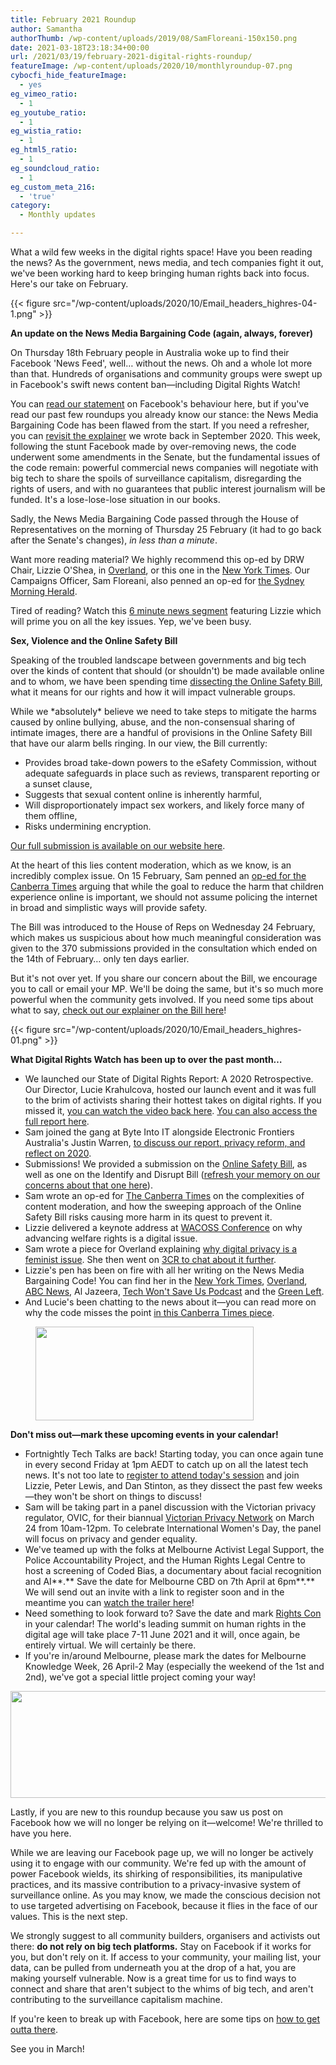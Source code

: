 ```yaml
---
title: February 2021 Roundup
author: Samantha
authorThumb: /wp-content/uploads/2019/08/SamFloreani-150x150.png
date: 2021-03-18T23:18:34+00:00
url: /2021/03/19/february-2021-digital-rights-roundup/
featureImage: /wp-content/uploads/2020/10/monthlyroundup-07.png
cybocfi_hide_featureImage:
  - yes
eg_vimeo_ratio:
  - 1
eg_youtube_ratio:
  - 1
eg_wistia_ratio:
  - 1
eg_html5_ratio:
  - 1
eg_soundcloud_ratio:
  - 1
eg_custom_meta_216:
  - 'true'
category:
  - Monthly updates

---
```

What a wild few weeks in the digital rights space! Have you been reading the news? As the government, news media, and tech companies fight it out, we've been working hard to keep bringing human rights back into focus. Here's our take on February.

<div class="wp-block-image">
{{< figure src="/wp-content/uploads/2020/10/Email_headers_highres-04-1.png" >}}
</div>

**An update on the News Media Bargaining Code (again, always, forever)**

On Thursday 18th February people in Australia woke up to find their Facebook 'News Feed', well… without the news. Oh and a whole lot more than that. Hundreds of organisations and community groups were swept up in Facebook's swift news content ban—including Digital Rights Watch!

You can [read our statement][1] on Facebook's behaviour here, but if you've read our past few roundups you already know our stance: the News Media Bargaining Code has been flawed from the start. If you need a refresher, you can [revisit the explainer][2] we wrote back in September 2020. This week, following the stunt Facebook made by over-removing news, the code underwent some amendments in the Senate, but the fundamental issues of the code remain: powerful commercial news companies will negotiate with big tech to share the spoils of surveillance capitalism, disregarding the rights of users, and with no guarantees that public interest journalism will be funded. It's a lose-lose-lose situation in our books.

Sadly, the News Media Bargaining Code passed through the House of Representatives on the morning of Thursday 25 February (it had to go back after the Senate's changes), _in less than a minute_.

Want more reading material? We highly recommend this op-ed by DRW Chair, Lizzie O'Shea, in [Overland][3], or this one in the [New York Times][4]. Our Campaigns Officer, Sam Floreani, also penned an op-ed for [the Sydney Morning Herald][5].

Tired of reading? Watch this [6 minute news segment][6] featuring Lizzie which will prime you on all the key issues. Yep, we've been busy.

**Sex, Violence and the Online Safety Bill**

Speaking of the troubled landscape between governments and big tech over the kinds of content that should (or shouldn't) be made available online and to whom, we have been spending time [dissecting the Online Safety Bill][7], what it means for our rights and how it will impact vulnerable groups.

While we \*absolutely\* believe we need to take steps to mitigate the harms caused by online bullying, abuse, and the non-consensual sharing of intimate images, there are a handful of provisions in the Online Safety Bill that have our alarm bells ringing. In our view, the Bill currently:

  * Provides broad take-down powers to the eSafety Commission, without adequate safeguards in place such as reviews, transparent reporting or a sunset clause,
  * Suggests that sexual content online is inherently harmful,
  * Will disproportionately impact sex workers, and likely force many of them offline,
  * Risks undermining encryption.

[Our full submission is available on our website here][8].

At the heart of this lies content moderation, which as we know, is an incredibly complex issue. On 15 February, Sam penned an [op-ed for the Canberra Times][9] arguing that while the goal to reduce the harm that children experience online is important, we should not assume policing the internet in broad and simplistic ways will provide safety.

The Bill was introduced to the House of Reps on Wednesday 24 February, which makes us suspicious about how much meaningful consideration was given to the 370 submissions provided in the consultation which ended on the 14th of February… only ten days earlier.


But it's not over yet. If you share our concern about the Bill, we encourage you to call or email your MP. We'll be doing the same, but it's so much more powerful when the community gets involved. If you need some tips about what to say, [check out our explainer on the Bill here][10]!

<div class="wp-block-image">
{{< figure src="/wp-content/uploads/2020/10/Email_headers_highres-01.png" >}}
</div>

**What Digital Rights Watch has been up to over the past month&#8230;**

  * We launched our State of Digital Rights Report: A 2020 Retrospective. Our Director, Lucie Krahulcova, hosted our launch event and it was full to the brim of activists sharing their hottest takes on digital rights. If you missed it, [you can watch the video back here][11]. [You can also access the full report here][12].
  * Sam joined the gang at Byte Into IT alongside Electronic Frontiers Australia's Justin Warren, [to discuss our report, privacy reform, and reflect on 2020][13].
  * Submissions! We provided a submission on the [Online Safety Bill][14], as well as one on the Identify and Disrupt Bill ([refresh your memory on our concerns about that one here][15]).
  * Sam wrote an op-ed for [The Canberra Times][16] on the complexities of content moderation, and how the sweeping approach of the Online Safety Bill risks causing more harm in its quest to prevent it.
  * Lizzie delivered a keynote address at [WACOSS Conference][17] on why advancing welfare rights is a digital issue.
  * Sam wrote a piece for Overland explaining [why digital privacy is a feminist issue][18]. She then went on [3CR to chat about it further][19].
  * Lizzie's pen has been on fire with all her writing on the News Media Bargaining Code! You can find her in the [New York Times][20], [Overland][21], [ABC News][22], Al Jazeera, [Tech Won't Save Us Podcast][23] and the [Green Left][24].
  * And Lucie's been chatting to the news about it—you can read more on why the code misses the point [in this Canberra Times piece][25].

<div class="wp-block-image">
  <figure class="aligncenter size-large is-resized"><img loading="lazy" decoding="async" src="/wp-content/uploads/2020/09/Email_headers_highres-06-1024x342.png" alt="" class="wp-image-7275" width="349" height="150" /></figure>
</div>

**Don't miss out—mark these upcoming events in your calendar!**

  * Fortnightly Tech Talks are back! Starting today, you can once again tune in every second Friday at 1pm AEDT to catch up on all the latest tech news. It's not too late to [register to attend today's session][26] and join Lizzie, Peter Lewis, and Dan Stinton, as they dissect the past few weeks—they won't be short on things to discuss!
  * Sam will be taking part in a panel discussion with the Victorian privacy regulator, OVIC, for their biannual [Victorian Privacy Network][27] on March 24 from 10am-12pm. To celebrate International Women's Day, the panel will focus on privacy and gender equality.
  * We've teamed up with the folks at Melbourne Activist Legal Support, the Police Accountability Project, and the Human Rights Legal Centre to host a screening of Coded Bias, a documentary about facial recognition and AI**.** Save the date for Melbourne CBD on 7th April at 6pm**.** We will send out an invite with a link to register soon and in the meantime you can [watch the trailer here][28]!
  * Need something to look forward to? Save the date and mark [Rights Con][29] in your calendar! The world's leading summit on human rights in the digital age will take place 7-11 June 2021 and it will, once again, be entirely virtual. We will certainly be there.
  * If you're in/around Melbourne, please mark the dates for Melbourne Knowledge Week, 26 April-2 May (especially the weekend of the 1st and 2nd), we've got a special little project coming your way!<figure class="wp-block-image size-large">

<img loading="lazy" decoding="async" width="1024" height="171" src="/wp-content/uploads/2020/09/Email_headers_highres-02-1024x171.png" alt="" class="wp-image-7271" srcset="/wp-content/uploads/2020/09/Email_headers_highres-02-1024x171.png 1024w, /wp-content/uploads/2020/09/Email_headers_highres-02-300x50.png 300w, /wp-content/uploads/2020/09/Email_headers_highres-02-768x128.png 768w, /wp-content/uploads/2020/09/Email_headers_highres-02-1536x256.png 1536w, /wp-content/uploads/2020/09/Email_headers_highres-02-2048x342.png 2048w" sizes="(max-width: 1024px) 100vw, 1024px" /> </figure>

Lastly, if you are new to this roundup because you saw us post on Facebook how we will no longer be relying on it—welcome! We're thrilled to have you here.

While we are leaving our Facebook page up, we will no longer be actively using it to engage with our community. We're fed up with the amount of power Facebook wields, its shirking of responsibilities, its manipulative practices, and its massive contribution to a privacy-invasive system of surveillance online. As you may know, we made the conscious decision not to use targeted advertising on Facebook, because it flies in the face of our values. This is the next step.

We strongly suggest to all community builders, organisers and activists out there: **do not rely on big tech platforms.** Stay on Facebook if it works for you, but don't rely on it. If access to your community, your mailing list, your data, can be pulled from underneath you at the drop of a hat, you are making yourself vulnerable. Now is a great time for us to find ways to connect and share that aren't subject to the whims of big tech, and aren't contributing to the surveillance capitalism machine.

If you're keen to break up with Facebook, here are some tips on [how to get outta there][30].

See you in March!

 [1]: https://u1584542.ct.sendgrid.net/ss/c/CMxF4nARlf6wAFa1PSfv0mmZ9RIuK0LyVv5J0Wo3jtLPXabnO7pZHM0rPPHVmfVoZvl93NZkUnxNz3rwysmHbJDRIpi2R6UXgbxwIOg_YsmW4rAFc4Swf10HWu6lpLcDMAYFNNibo2an5ZHdXeNMggYcDmsSBNxPDliAb3fLXS8GIcTS0TADIOME2UTHLm832399h7pKE-085axg1gBcj-GioA7MfROYe5V7HCJZYC9hUgoy67B_JFli2IVEhUiGECuBpDNGeRDOHBrBwJo3foSRfsI0uoV4kTMU6MeANqqehbb-F10fsw_N4QuolXerS3xVI9MXieQNC00795STKg1_6pwcz759PMwOCDk1EscT84ONEftAqeqAYTDtrP28PjBndw_r8lIsNSvYuLxKFQ/39q/-4YLaVdISxKdg9jhVPrppQ/h0/h8g4gnIQpyRIKH0TsH-QXaXoc0EJupHC7Ps14smyUGU
 [2]: https://u1584542.ct.sendgrid.net/ss/c/CMxF4nARlf6wAFa1PSfv0mmZ9RIuK0LyVv5J0Wo3jtLbQYuZN58BSDpHzW6ON_Xe_Jin93oFEiss0xl3Wv5mQyzLep4TS1Bk61Crl1OOPXuMn14ii5c8JmXEo0YA77X8g2drXwuJZUcc2CnXtt_GetF_69W9Gi8YOc9ocI10BkOA6FBCtgHy9ODowV2GdoSGmMzXhVUuKv3aGGnPzLPTB9spM0HptYQuFjOfTlhqayIgqRARL1zciMSwPVd087JwVoJPxdvZOzyr7YGVGDTInWLAUT9CLaVoCXjarafWnZrvLF8SxHvJ8bUZEtPsXYk9mglvsVU8InuxIOaj2my6cHWToL0j6HrXDTtd27qMiDe-gjosPpoURBEnOu8zMKWzxFDEI_wpulyrxVGj5wmzzG2k-NNXHVHUqeD2DptB4Fdivw1br77Mm-uHq6Yvn3DA/39q/-4YLaVdISxKdg9jhVPrppQ/h1/uAU9rTgeYlgRtSYDVVPuHFFON9OUydGuZZ4Jd_rQo9k
 [3]: https://u1584542.ct.sendgrid.net/ss/c/BqA3LhzOFl92KwaVoz69N0qR3BWkZXYkjMRYGJoSlafIbIAD4DumtU7iWaTDGCuKLKeGjGp7wJDVXYYNQLbsXcKY7l8G-Z8s8VodnnvsSo-fN9qlh8GOKY2-FL9-ebieWAqv6iGBVp3hIQ5QpX05bwpTKjxgXRFMyh-4g7t3T8Oy3XSjQKW997o3MImoXMu229thE9ZXVy_aqzWnMVpfgHxwcvbW1MCPDKtH0Bema1MSs3rnUU41cNF-gcxUoC5IDzWKRTxpvaW5ctdIq1woRv3dChs7NJlGjOCZ9AIhjOCRwi_i8qpqsN1cseFHIYLLd6CEcO81XBet3jwP5tJLtBZ41hr4uSRHlzjz4-ads-XmZdG524lHgf05_UU1h62LqcvnMXXSgJ14188Or8S1w_lbC5PnRs07E_VZTGmLrzI/39q/-4YLaVdISxKdg9jhVPrppQ/h2/i2tOqiSsAwv-T0BcXzjQEyIyQ6_s2VfsTUk2F7OorMk
 [4]: https://u1584542.ct.sendgrid.net/ss/c/atcYNHk4Eh2YdGnwBh-YDGlyFEPfIQqTPhAJ7ICxnKGwCw_ufjZMlVhjkx4aOHLlly-wnUR30qUpu0SBkygzmJTw1HSEr8okvoQ6JAIa3EHC3HAfm6C-FUqcG-BtW6m_kj1XBMUFVjfVXplTlpzymNKJ3TMdLu9onp3wp1N2zPGpzfS3OF7kaksYfrZi58b4IRn1uAdJ7SjgppFNoRkICDHPpu4Of2FCA00My7LVZ2dUu1hIKBx02P1MXIvTpuFUuHQpPa1sH83jkV9d7YrPM5MFz6-4X7nB-nucuR6XSOtIN5KWjiSYuba_Aurw4fIRQavZTmsW8FisqjxA7ja7lIuPLsmLN8-4ivvsVXOM4GAfkevmoL12XTIBZZHdOg64esGrSOWXKVfw5mxrEVMtRw/39q/-4YLaVdISxKdg9jhVPrppQ/h3/jj39vQgcB55CJuSW5WR5PCjdW5Roh3rV7NqeKDQi0Sk
 [5]: https://u1584542.ct.sendgrid.net/ss/c/atcYNHk4Eh2YdGnwBh-YDOY7M0HCiEoWTIfBCcp3Bkyz_wsE-mMIU8LcMdsStAgSqJRXSwwHG6etviREhPenmTYFxE9F13kAbLExXgyW9A6k_2LXecnsitS3_oAbBMwo3tBlwSFA73VAb9LbMeHfRXyp-jF0jyFmlE8Ea3LQD7FUEgF29iKxb_oGDeIMUDta5J-_T6cO1ssVMEFDmXbvGmjQBCCpvslEwCALZikMiZkC_n76Ulmo1mve1lbiL3v7G-V3mdYL3Hvdt2Hck4aP69lTQ8PpsnZXaKCZms-xKfkkdpCGGQeO8I4epcV7isp_8UPsIrKScMs7tUZS986ZfmO19gPovTGdmh9o9azzM_Qd8WDmmpcn0CXYvWJeRSBs7l7FtY-v7Dnswjr9cAhYPHv9pXrWgG0CqAvtBVCbdmeMtRFIIhukiQ1pItsQM50F/39q/-4YLaVdISxKdg9jhVPrppQ/h4/wNgfN1XfcWNfAjuLFpocN-Znwlk2jSKVI4Oe6P4tv8M
 [6]: https://u1584542.ct.sendgrid.net/ss/c/atcYNHk4Eh2YdGnwBh-YDOJPR4Z5lDybbWIPhQSOR8GhteRvz21YPJfRG8B40Kk-zcfQ3hB7Ra196gcWsw3OPfFWi5zG0dRqNBUU7Bmn1ZiD7oO4ZZqXJkizZPpASx2vUUzPp9N9w8JUvmU9nS6rmMfWpcMFWzjumvE_HyX0Z-RTpwYaQ8IbXG5BV7HuKQaCOV2o3PJJPUY2Nn2fyTOxYN-K5icG8QMHkYOYWvRtzMuPjrzOgsIQc-nUuJ8CFqhbwmUYLTtcHxjhGcN5p6cUn3uVyy1ab4LM1u4uwh01Sthuwbs9RaHvMRFmIACyfppTfzsbncsmGynuF8O9XGpiD611vCUClmvAo-jxGhy0wK0/39q/-4YLaVdISxKdg9jhVPrppQ/h5/m-0sMMs7N3O8YEYnW749WQp4BPcmvkvJghHI1hRO1Yg
 [7]: https://u1584542.ct.sendgrid.net/ss/c/CMxF4nARlf6wAFa1PSfv0mmZ9RIuK0LyVv5J0Wo3jtLPXabnO7pZHM0rPPHVmfVok7BjJVqjFsnj57h8bo8V_K7viZDIjZvEVHlSuRwg82-pvHaQYWIB1sBnJXC4pNEs3yUIk2zHuQBICy73ewh0XLvezpmp7M0G6afQDlaB6OuyAqepZvDhqJGWSw1iLyiH4PM1KbJxzF9-pltvLSbP6HcmhZCGwqPvAesOuY6lombV495seVSiiL_lYliZzcbNbIGt-2fK_9YagCqR9Cr_srhSgHTAw-8K2Z3JsnvXorJN2uRitWZV3xx8M_446mCfXqF5ih7W4MZTJMyyr0gBe3ut59M31L0Io3uGX-nD6-GcEZOpjf2dAX_ZFDZdngxLuaDCQd6EY4PWWxY4FkICGgAbjBaVUq13W6PzoGogav8/39q/-4YLaVdISxKdg9jhVPrppQ/h6/OJxU73dWuIh7Jbez4-tbFrbA4erCqgo-TU2ZqZIJdx4
 [8]: https://u1584542.ct.sendgrid.net/ss/c/CMxF4nARlf6wAFa1PSfv0mmZ9RIuK0LyVv5J0Wo3jtLPXabnO7pZHM0rPPHVmfVo8jokC5nFEEUacXPWEAWPrWQgsCtuttyKUrv5gP402ywbbYrdi8_nm2Yb5dzVSBahUIXKDglNXtzZ5slruZEcYfe_A_686VGFw66LBiaGl-1nqX3ZmF-7rTyH7Spk10UAOgBPKfOKIDp6RR_Pn_gVbzrHtQoejaCl38bub4ypSLQIANAmOWzVRftysbVG_0bfiTU4ud4TB8XJwBcikYwM2JIfhdi6DIofO8PztMTMlGko_ilv0NmUXPbMDk2Ff8PiXnVp7Xk9DcecuFCmiS2evwyqHGt0mtTYwLVd6fpvDAQNWKrJCGMpjcxWtih5sWX8BlYnIzNlCWnhBRBj5RIQtlxlKp5ZrOhhqAsvYDGmzuo/39q/-4YLaVdISxKdg9jhVPrppQ/h7/_ZpThqisR_rZFTppCjo1C-OZyVWR15u8k_v9vxVoolQ
 [9]: https://u1584542.ct.sendgrid.net/ss/c/atcYNHk4Eh2YdGnwBh-YDMsQup19ctwzixQPtTEhYGvKZ8-pY6-CH8JzoJF0FAj-6NsDS5TKk5Q5U_NJabQtp59dLem4ES8Uc93qMxoXr71KpsGXtmK2-71aPeKFirjGJZtikh7PNJ1RW0ZrZgHV4eZtrDcgagW0aV2f5y3EusfR5TzaVgyopVYIQ_wvLc6z1updFWI45yfdao50TjwfrpDcRH5WBLvymQU_Asr96ClcNSEgAGJoW4omZyIQPABgG_y6fQjCgcUlJxHBXJKuCT20E1pffSgqiN_9ivhr-ji-Pmniw1NfLdBTtmE-cRBRgLmepmrJ5WwcyZLsSS2FDFC111dppUzpSqNkheecBgNuBcwHaY07PL842toRP-QQl6ydI0_D-YuKFOXNANPvd6sYvGRHHOMrlvEj5WtlS0xY94D_BEvnxcUBGpx7twqc/39q/-4YLaVdISxKdg9jhVPrppQ/h8/NDsgVQkMu_crr9EKXbIPeJUvZTX9p2UAZx1kcTfwiGA
 [10]: https://u1584542.ct.sendgrid.net/ss/c/CMxF4nARlf6wAFa1PSfv0mmZ9RIuK0LyVv5J0Wo3jtLPXabnO7pZHM0rPPHVmfVok7BjJVqjFsnj57h8bo8V_K7viZDIjZvEVHlSuRwg828zDLqyXe7kHbLCjxsWBiojuorc75wW8pqsLVAuNIXmBfuOjT5znC3x1WutsImppzl_d9R0SsbMgicq6LnTxMhkc-1DL4GNgACQjn42_5Pu4qYgWGxcl7mH2eBnMlqueUlXUhz_17WrTI_-M9FRIr5piMSDUieNsr91lLaqawdHTUk0O3hHgtUR3WqPLW8J2tx2R213qojZLfUsk395Xk6AMBu4kZtrBU27xwJ9JI_VzHBLyk025NnW4j2kV6nX8IB-9D8W7RNc6-YE5up-OgmpFj9kyLeTwvNoMY4rTQCUcdrns-LxJXmy1MhuMGuTaWE/39q/-4YLaVdISxKdg9jhVPrppQ/h9/IW7XNL-ViOFrl_9HzWhDk5AuiieN9k9nW5HuiUn8zMo
 [11]: https://u1584542.ct.sendgrid.net/ss/c/atcYNHk4Eh2YdGnwBh-YDOJPR4Z5lDybbWIPhQSOR8Fn3iVymDdvFXugXFHFzaLOd84orp99UxCcSvRCTQyoW0-2GchQUwk3MsRdrZUnlCutrk1TYIW2G_4YPn4JXD6ASJiODnQGEtxXaNwQq1Bo4_zHiu5hA7qJCnDEf9G58JMmds2fGkNTNQUZy4aVw_0QbUY9MKR-23nqUixBH0Jf1DYBqfsrB55DWMbzuWruZ4Wywy0sqZTXywd399nAsyglVeRmPCRP9LGdTF1FO0CNg1Z_mshgJ-sqPOazdVC0fUtHCVZ3oRdrw3j1Ujw9c3xl9i6z6eFu5f2yP1wBTW5w2BobDo-psk0X2lIrBmBIL-k/39q/-4YLaVdISxKdg9jhVPrppQ/h10/wNL0leOa1Pr0lvowi25chjXrDqsG6j3kjH9j3cheXZo
 [12]: https://u1584542.ct.sendgrid.net/ss/c/CMxF4nARlf6wAFa1PSfv0mmZ9RIuK0LyVv5J0Wo3jtLPXabnO7pZHM0rPPHVmfVoicB-CsWWIIBqqwunH1ItOosi4MC-tZglz42dLjVFwQsL9FdedDpFwauuJRt93taI9JtGZnGT5hQ_cNi7e5sTZ0KXo1pOecJ8QJgrFTokP142nLEwP-1kBxh3VdmIxf-AhgmlNPn-GyzKMYwWRE0LFT2GCLq2f9ZLbPM_UUhn1IoUi30hsQWfRhcvEuQmIG3RkLNaAxXKS1fjdKMt0PEpDQmyoLzHzk5_XJhlF7WdZYW_wsCTzSxJBHfrkqbRh8tdQlG5GI_cXuqT-Bp4SDToZdzt35w9oIx6rZFpsAWf6Ny6oyoeNYhG_OOI2ONxMc0m8N4txhd115w4uimGZi8kjbZSRsCMG9p0DYes-5rMLkIWXpYkHPQ5gWMqa26CcT4B/39q/-4YLaVdISxKdg9jhVPrppQ/h11/llea4ys_ow1U9diSoheh5hzn6mdorAgl0Bf7LYG8bw8
 [13]: https://u1584542.ct.sendgrid.net/ss/c/atcYNHk4Eh2YdGnwBh-YDGRoAs2WH3kvIwlC-9ha3D7RYN0OV8HmwUAeLE6MQ8tGWfgd7hz40-AccXZWFCIy6BdkYvJ5ph31EQrCTfPsRPlCRG0jDrBweTg7PjBmbZsNTciciY0Jm5XgtFkemZKpI6-8wjEnbUkC21u2ZVU59wrokdpV8hK-DYRsCp48NkFRCVCgBRGKYnJkmGziJiy-8Qvj7cm58JLWRSQaPuvoSCshDglqWpw38qOee2YnL2Ytl5qRQ72Oz8S_bp7ATCT-u5lN_i_VeC68bLf4nTsN3IC8SlPh9FrlYF4BEGXh6Iy-7ILp4GuqUy2x2kaWYhYbExdaxhyMqRXrkbLN7k3WLsu2Oi0Q196T8YRGDQ-eEOWA18gqkOK8hu8bplKbB6JBSlnw9WO0YwHvpnVGiS9lXHpqxdNNIgqjaSOFbiaghHDZ/39q/-4YLaVdISxKdg9jhVPrppQ/h12/WObLKTJuBsikk9N-2NK5WmhCY_msodUrif0RpntdoBA
 [14]: https://u1584542.ct.sendgrid.net/ss/c/CMxF4nARlf6wAFa1PSfv0mmZ9RIuK0LyVv5J0Wo3jtLPXabnO7pZHM0rPPHVmfVo8jokC5nFEEUacXPWEAWPrWQgsCtuttyKUrv5gP402yzlRZNlD09Lw1M8UCNhBtigieRA4F3j3H3avKk0WmwbxdBXt_GCHkPq28XbR2DK_fFbbMRGa8hYTRIGpY_uYjYQBU9k7eCdDuVcCuZRQxE50XkkPpM7QN4sq2tPEiV9_bSuLIqrtvAOVUYf1hVHQE-xnNFbKZUNGX7xreIevh1VJBQDqiTKqx-TzaKUKhV2oqrGJcN_tWw31nMUOXJkBDc2PhsyUwk2vqss7duI_LRuRQAJKfp7ZBWwzLno35vTYRTSJ7k0ZtG65Tc3AcqP0qzj5SaLOBqPI0wt8agqDRvzKFMtt4DpBV3Y70GTnVzlR7E/39q/-4YLaVdISxKdg9jhVPrppQ/h13/JleP2KfaKFU-mMkNiD-sYdNcmgPN2u3vN-JlGIp9ya4
 [15]: https://u1584542.ct.sendgrid.net/ss/c/dSCQfi9FLISmU3ZE3bfPhlSBN6XYeCKzaLLHWVkJ-A9ssnHoFXVOv9K_tpvraSj1-0pXU4ztPMvwpVPpV4A0VrYtuFfDXzc31kzntM8KKKlW6tvB6uN9Y1bCB3BO0p9SGQEjUi4vn8G7PO2a-HBvKwVRkWEiYyCDFog9jkLcDJf5U8ZLOpOoOV84aWORvlbUWKB6TgTIrbj4eWga9LA10n-gOT8BBJoyJbTXjRcrxB_2qZgnuCkUK6tmQzNGlGk9FYybYI1QRmwjABy33JFw3wJnCFqyC02cmQsuRlESX7JfCDKLiKiADe8lwDtdX0okljxiyuyX4RtrVKZKnfHMZ9L49OZ-UEblPZpr9JYDiL59qeMU-gdVBB7V-detoyTZ/39q/-4YLaVdISxKdg9jhVPrppQ/h14/dhxXmkDBo_xq2PXQp_X0zh1-tUdQF1xukYLefMwO4no
 [16]: https://u1584542.ct.sendgrid.net/ss/c/atcYNHk4Eh2YdGnwBh-YDMsQup19ctwzixQPtTEhYGvKZ8-pY6-CH8JzoJF0FAj-6NsDS5TKk5Q5U_NJabQtp59dLem4ES8Uc93qMxoXr71KpsGXtmK2-71aPeKFirjGJZtikh7PNJ1RW0ZrZgHV4WWdkz3lacaHIjcTcOl9rN9ruvL1CkwTeSQlnFPPksQ-J6Vz3O8O-skKKRunNv3gUdaBwYBWDFLblPbp4MlZ_Ll-c32ZFj2FAfhqcCmrrX8EJblMFPXwKcZFf8WrBot-CAEjTHGdIxjU7StVmbq2GU5eTA42XurccNB8tt9u8loFb-PveLNhoFhiNv4HxO5Kh4NhkrNTjDQlWxcYkj8GhsVZDtDO1vOqIJ5N4L2MryHTEXwjV0pdYl3rg0cLOYMD0Xs_vgupyUCvMD613di4LpdDboUf8KvVNYQCSHXdywKM/39q/-4YLaVdISxKdg9jhVPrppQ/h15/cm_0Ud-tbHFKR0JlAUbchs1xkQ6FuGAivBwHxk-dcVQ
 [17]: https://u1584542.ct.sendgrid.net/ss/c/atcYNHk4Eh2YdGnwBh-YDGIYcjXtnApuqDRu1EH_jpf8_lnkrKzFSuyuei15-F3aC9vfDgdNKC4HtL0ak6gXw9husPZM8ROC1d2QiQcQUxUBrhwAognpwLCPhZhtnqOQQ0EqnCoFln1taG_PQRqcLDVPvWbhCKn-JXoVTYgCsZYZDHzs3bKYUCrhA5CtWEiHh7UCt-BywU-bAgvEJZBdJBKjSOe56eoM1jXR1uNNpr57xZicKyxn7UVreb1DKgPj0QdETlhQnb2ybTXdBd64naA5VXg0yGeSKBwVi_NNU0BKF6SDrV4rhcT_mOqQ2bYkxQnh_MrWlQWm6onNkXVOBb4ymgkH2ToDazP1uoSsS5Y/39q/-4YLaVdISxKdg9jhVPrppQ/h16/WVEumlohrXZy9vMVeUwpREVYwSAX7K4PvUO2pZk1Nbk
 [18]: https://u1584542.ct.sendgrid.net/ss/c/BqA3LhzOFl92KwaVoz69N0qR3BWkZXYkjMRYGJoSlachYipE7PqTPfOdSg3b1kSSDI8gs9l9LiibEFTNjEbrRMPmodymNSbgjh7hUUJflbdTLOjtqH1T6beDaTGWiHmrt-ipXdVVcDFs1iD0HxlWReOhKTdAkKH1OL-MGxKmq9heaGht4yu6YOrxjGGqExn78MgtlGaxR9Kx0OJKtaCi_AIrtvUJX0Fpvoaj7EpBbticnrhJgpgZYGvBNjxUUwr0A6SwzekurLLqF-J8CHSmGmsMdIxdMZritEKaNICk2N8iAll7hLJ2dv6OmfaifsLoZ1OB797Bv1Mhya2UAAS9X5pWQcJQkkOiXXpZpEjLMiUsTSHH9ESEnkfmrlnW6uIyXQGEK8Z-4lABXH9t1Y3cqg/39q/-4YLaVdISxKdg9jhVPrppQ/h17/FWSHCpJiXxc_0vy2CYR0PH9FHk1HnShjRcWqbjM9MMM
 [19]: https://u1584542.ct.sendgrid.net/ss/c/4PfL751D8g4IfLXFw3QfXfddT38HY1i1X6g3OdYp47Y_NphKLg6PDxtjPoUXP1-94gjSU9QRnZFxfz23x-zqu11hdSncU12NHyXzHYzVyYl7mcQR7PazOCSBHEEEiZVusxjeLRX-be1SairaWEyOMB6kE8AF7or3ft941JIJwcDIw0rVYxLq33JvYcSaT2Uhr1HRswUOjYn01jSTE6tUvTYHcA_ajClOk61zKp3cZfyLFB2_kAkMbvSxbuZLd-e19mUBB_cgkF7_xm-gkx_uCikpIZhRBU72XlWqIT11PHpniMecZ4WeJqocXJGUfVdt_SniLyOvaS8bAkSIzA_ecpGYqK35qdl0s1Ao3m7opLOx7uKg-Sf7Ly2PoixOcZvXdozW3J5TV7ZOzNVGzoDRcmHoVMq2fMlXu6G2oRzpTQv2SeQ4yQUZzwTdIR-_BXdJbI97EW_KwytcugUXDp5WACoyRiRvm5Jr9JITY6_3iR4/39q/-4YLaVdISxKdg9jhVPrppQ/h18/q7WNv0ozI6flnnbQ91XCZPrspYMq-6T9qfhzFD6f-Vk
 [20]: https://u1584542.ct.sendgrid.net/ss/c/atcYNHk4Eh2YdGnwBh-YDGlyFEPfIQqTPhAJ7ICxnKGwCw_ufjZMlVhjkx4aOHLlly-wnUR30qUpu0SBkygzmJTw1HSEr8okvoQ6JAIa3EEI02Dqduymqz-kZEbSc200i163WCsl77WhPvASwDsXSw3BBRqDgNea2u7IGPp1yOqAzDeWJeG4U-CTwOqsbim3hqhXGrsvwsAjPir9zkrNglrB9Fip0gmM8M8gd7sS6xYJWk7UavlNxXeEjjb5ZNc84jkLHI6fAEp6jcqeQr9mIFIpPH96UpkwUjjPIXIKCP1-OqdMjQcWUa2MqQf91wgtm9J14bgFxxbdT_PfrtJtGtQXLIqmWQsjI1IWhHkco97zwpPym10DbY0VUhdgf0XMbCgVAacrjjQj6TLGQ2y5rg/39q/-4YLaVdISxKdg9jhVPrppQ/h19/jJnRzwgQimf89F-2rfxypj24cMcrRBkvUNoDPZKtpDQ
 [21]: https://u1584542.ct.sendgrid.net/ss/c/BqA3LhzOFl92KwaVoz69N0qR3BWkZXYkjMRYGJoSlafIbIAD4DumtU7iWaTDGCuKLKeGjGp7wJDVXYYNQLbsXcKY7l8G-Z8s8VodnnvsSo-fN9qlh8GOKY2-FL9-ebie-t0EZXtYu23aaA5gufDbNAH8DSqiYzmzat0UGYP3VI9j5axniNwsiPe6M8r91NrwJORWggFTwZ4_esFZm4G3koGm5CW7KDRv_wjZu1DGtMc6bA8b8Rx0Sh7kIuAbEViZhBHwFzZQ7LZ6i4_7CUl6KtX7ksXJ95bD_tMscBxlYVP1Wbr4pLrpYulVJJQY_BsQjSvg2QgXNE48MdGlKEMLDAvBJyyCGfPfFfBMHhkS-CIeTxIIWKWjSY0GKsssEC5ySoxuA_W-SUvRT4rN5SvJNH03zi7NNgsaoplTQsVVMxQ/39q/-4YLaVdISxKdg9jhVPrppQ/h20/aUIb02BoY1SwxReW7rHl9SvFAhhsVv0EyAv_rhyzzLs
 [22]: https://u1584542.ct.sendgrid.net/ss/c/atcYNHk4Eh2YdGnwBh-YDOJPR4Z5lDybbWIPhQSOR8GhteRvz21YPJfRG8B40Kk-d9DyMFSm4tuRjQDW7eZLZ55nO7ujQuWtWW4GoyZY1_Zxfa3C1E5_NmUO-XeY4rglvrv3LU9E-9ZCnWEtBs0tRtz-UEdPVclhzhX7bKgte6BUG4XDbpwL3Pwg4oTZeDdV2W8pT5me9qbXiq_CxV-ptc4umqscImYKHZNST_9P93WWO5uSL8fIKBKZ5g7K4sJpcJDmfc_8ZuIbYpV8hzj5hUNSf9M9I_rjuUE-2cbz1mVCQeta8YpmyDHsIuBuSyz1MdyHmvEy_sryunM1QOgLx4QWmK9GCgfroVB4i3kHNhg/39q/-4YLaVdISxKdg9jhVPrppQ/h21/R5eF69rXkeXLobz8EyjO7fLRuMqbM2IiEJntsvogt_E
 [23]: https://u1584542.ct.sendgrid.net/ss/c/1XQbiUZqIgkFRQxQopJGKeqdhWuIqpW0eQhmA8EUWy_8-OvlBtBMQ7YUg1_KG1oJ43BCUvCzxwJALjYTw2a2M4fDG4i3WSveUldbRcXS669Zcy7aq612PwdriGssbuQp4VWUJNABgTuFQPIVhC1uSLObVNy6yRILImW-dFYI8HapTDRY7zlt_kE4nZhm-xnQ89UXvcjde5OFxSaQn-1pzG49yIpZ_lFDMUFB8mE1cNbOk6eoAEwu8tlbyCawddE5mE0ZlvhjjX9vb_5XMN0vemTnQZV8eVH0OT4xcp4tKSqbhs6CE6Ikg8DXkAGvG0tLAM3z7FzI52IGL593vfsit7KA8CjrcL5jQeZCrBIrEAA1OzpiAyoYt8ti-al0qTfkxUaFszdNYwDJvxTyHwaeF48d-mjkAKlwoP1Nm-2OB-BZVe7EkdoycsqBweUNuL_JLk9T8OD48f7qivMIe7RFgQ/39q/-4YLaVdISxKdg9jhVPrppQ/h22/79HU-dI7vkiBjkO5f6JCzvnnueJTMmA-oPniFwDbErY
 [24]: https://u1584542.ct.sendgrid.net/ss/c/atcYNHk4Eh2YdGnwBh-YDOJPR4Z5lDybbWIPhQSOR8FHgMElVR1EmwfVkHRwcgyG4x90FRIUYXDnwqmN0lAJltfiGByTX7DJv7QMehA6ce8deqW6yIxr8UWElJQvzf6PnD5dOGabVJYLq1BYVoE_B0mxMOK0rP5aNX-qpUbBhTH04jHspKXxXiaqsPLahFx_eCb76LSo_zL50aaSVKZgsBqrQJCNmFaO-ocQzjYSvBawxQ1TAUKEwcMxcKN_9LGCHSw4bGEj6ehxghLqHKKffcmCX9EhsCQaXXGRJcMSGFoN51Sl0OttOb8awc5H4T1ACmZ5p8Lp0gidU0P1q1Wdp4pACXxtJWjnfHCMgz9l2rY/39q/-4YLaVdISxKdg9jhVPrppQ/h23/MyZv0SOKNONb9fb2IaNsUbOA7z9rXRWdWbVceyj4S7w
 [25]: https://u1584542.ct.sendgrid.net/ss/c/atcYNHk4Eh2YdGnwBh-YDMsQup19ctwzixQPtTEhYGvKZ8-pY6-CH8JzoJF0FAj-aeRAJzQLoKzaXdLPTpNjMMsxro9k8TD9Ooo0g9rfjUh7ZEYZZRlTcMPqlI0_HZ4OU-ryMBKjojQScIaTIzLG7L6rSs_JNfzSBBiC5pWZqqmP3iZjmag32C4CoR_dGXn1rdrAaq38WacO_y44i_RbiP7CNKW-6mNF00Fn1XTk5zWxeGa0y3y0YOfDChYfVSr8-wHXIeyWP0LO623hcj_XDki9RB444KJ7tDUD4txCq6odT2Dp62kqrod_8hh7jzWP61YO49fKbRowwtIyMI86JG5F8Vjdx3o6OSlPgdf1pgy779etMwbWj-Pmkjvogyfd2FcVd5DAqo_OqWGc_5poewn2ncueKz7ZfpP6uG4H0qSHv7wjtK6SmSlMKC6Pe9m7wJfGGGqFFONIAIUTWgcelA/39q/-4YLaVdISxKdg9jhVPrppQ/h24/41489DF-vgaV7u8LGxIJhBYinsLgtZVwVxOV41hPxfE
 [26]: https://u1584542.ct.sendgrid.net/ss/c/P8Elou2Rvc0qoMPEUZrMXQOdkwYPfWp1lSbdBGL8OQkZBIAwRpAMXO0VP8S7qG9njUBnOiLzp6GpnuqlQpso1580s1-ppH7Kof4yu6_ujaGtmOIfgQjIqmOuEnEnjp341stbLcIQ39auqtJFXPG5wAXiNZn2dTms0PDQqUBfobgIe3Si7_lDY6YngFK5TVHIoGziUjJhz7fAQduw0RpQ-VJbtkX_GL2f2OFjQlPI5OLU3Opae5A5l4a7DcfzMi5vQDstC6KzoRvi_y8-TOuJxPEXBGq0UQ8ZuH26eqq_pT_Z9aVSZP1nitIVdQH9ds6jA5Bfh182Q5jn9hCvthglryqQM1I3RUEO7IbpFxIZEkWRiIfaL0paCBKMLvd9TJ6DP_eO5lzJpASibo2DjogtfA/39q/-4YLaVdISxKdg9jhVPrppQ/h25/l0hgw0AG_PRcPw5TRdluIA1HQaDajXhb8UR6PuoS3_w
 [27]: https://u1584542.ct.sendgrid.net/ss/c/BqA3LhzOFl92KwaVoz69N4ROfcyv3KJDtY2h6skk8sdMKyDfb9UH0pK9UhqBlK9tgznJZlhd-pmp_dl9isscCudTdiqNyLSaJdK_tIS7qYj0ax38FUbIRUT-UM334GuZrSwYsGnyuXfBbLHPwzzDFVSfLbSh42zLNDM6QejUWee4E0MX11ypATzsNW5KqBUsrCu5HGyoUeVNE_Ipk2TybfSXJSzazt4OkKNj7iRMyPNKUdrqVkbyx7Dc5SKo75Xien_YgiWy9LmXI1h1nCRu9memflihiDKvHppB7mZU-qwC_IVKcIUdUV6WMT0IY80MxxmUbk7oSsbitNp3m1QEFNJIfqQWSaOOHod5-DAcqmL-2X_WfqLn8ZHqc7wduYKx/39q/-4YLaVdISxKdg9jhVPrppQ/h26/Ry3fmQ4avNj4n8fNcAyBTfsQLPuJIJgQ8Y_Pv80ysiQ
 [28]: https://u1584542.ct.sendgrid.net/ss/c/atcYNHk4Eh2YdGnwBh-YDOJPR4Z5lDybbWIPhQSOR8Fgann2dyleSimor48hUqMk8qpmOjG8CAFUSEdMVjJ4yyByGn1x-cJsThEeB_isUkxE9ZTn-X7SPtffRTxJ7oQgsw23whz9YCAGW6e4XEJC4-WdGepdKpxY9LLjj5Mg7m3v_F-QN0rjFERGpS10jfZwMUWxNqpLL4yJM5cVRVMDnTgy7RRxHBeSmsurNowKASuR1nuOmWtyPeNqnGu2QUypxzQBRqUt98Qh_WHrgMdxUte4qdisbMOzS8LnJg3qigl6OWFw7l0EOfcPJHgVyFxiZ1Tk2dhb4YnUlnMse7Tv0dh93hc1r5UGU3fd2qHX1lo/39q/-4YLaVdISxKdg9jhVPrppQ/h27/R2ePwNkUE9q2uncGDrSqmE-G3yLYYY7__y8qYFXtV90
 [29]: https://u1584542.ct.sendgrid.net/ss/c/atcYNHk4Eh2YdGnwBh-YDPgdQRSupzitvY9iD4qNsMK_RizoswdhQRi1CdakJHdmLKBIhIj2P23WyI1lZaxz3FQMX3RhLHkXRZmZK4lETuWDVb0ZTbLy8J5kAlKmIpcPnCIctUgs7PA79IKjTAepTNXvsZ1e4ZuAdzT-FCBtvgoMq7xxYL5dCcIHbw8NdxzUxWcHxdTOZihasowpMfcjgXzkq_URq7LaYdKHD1tiY89W1s1i52QlpVf2nbX2nJ1ucwUSw4mfaJ-_Ne_3tyjdqdcFK1-vy35qbxIPfPpsQrnwi5OpNUU4bNCedKoLC8bAx3caJ_lQX25prnikk8R3XA/39q/-4YLaVdISxKdg9jhVPrppQ/h28/WS4EBfnEn4b51wZ3pNLDuaRWkYFKuFA65rwqjiftojY
 [30]: https://u1584542.ct.sendgrid.net/ss/c/tTBUZwcBH_2q13Ow12s-jSVH9WXMSkxQ2NiCSK4XGtuSrIQ1JUd624HhOFykJt615nfTdeairYL5TsbqmZtwfm0ml1IY0EZJXLLu7ujC1UlDeIiSVEIlkX45Ig9yCsHEmqN57MkP5EygvZli01Ho344dcF1BEeTlSOXqz8rZs65qMFIE8HKRxgxkjbRx5xWUS7-WJCECHAeOqY4RgAvV2frZDg66YWGqUv5dNJoqXF4OZOkXI81L0AH6GFxUZ925HsMtsVvtWaO6N_ztGRwiwFLtzX19fE2_FYCOYMS0gzQdQ0AMlrw7oGxQkj7iT4Sbp0fHd_U4hI7ahgjYhLuIOGS6VQkYGCzQSkINMEJrd1H_CJXObLVPeaZEg4BB1l0wK5HonKnAXVfI7zKv6kDy8A/39q/-4YLaVdISxKdg9jhVPrppQ/h29/RJ9SKQgr-EfeJpXMGrDfpv55zJGi6ygtmjoi76sEdIk
